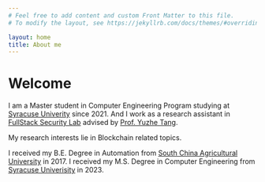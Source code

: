 ```yaml
---
# Feel free to add content and custom Front Matter to this file.
# To modify the layout, see https://jekyllrb.com/docs/themes/#overriding-theme-defaults

layout: home
title: About me
---
```

# Welcome

I am a Master student in Computer Engineering Program studying at [Syracuse Univerity](https://www.syracuse.edu/) since 2021. And I work as a research assistant in [FullStack Security Lab](https://tristartom.github.io/members.html) advised by [Prof. Yuzhe Tang](https://tristartom.github.io/index.html).

My research interests lie in Blockchain related topics.

I received my B.E. Degree in Automation from [South China Agricultural University](https://english.scau.edu.cn/) in 2017.
I received my M.S. Degree in Computer Engineering from [Syracuse Univerisity](https://www.syracuse.edu/) in 2023.
